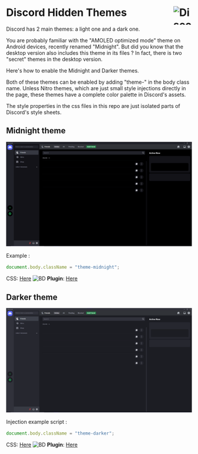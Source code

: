 <h1>Discord Hidden Themes
<img align="right" src="https://upload.wikimedia.org/wikipedia/fr/4/4f/Discord_Logo_sans_texte.svg" alt="Discord" height="50" width="50"/>
</h1>

Discord has 2 main themes: a light one and a dark one.

You are probably familiar with the "AMOLED optimized mode" theme on Android devices, recently renamed "Midnight".
But did you know that the desktop version also includes this theme in its files ? In fact, there is two "secret" themes in the desktop version.

Here's how to enable the Midnight and Darker themes.

Both of these themes can be enabled by adding "theme-<name>" in the body class name. Unless Nitro themes, which are just small style injections directly in the page, these themes have a complete color palette in Discord's assets.

The style properties in the css files in this repo are just isolated parts of Discord's style sheets.

## Midnight theme

![preview](https://github.com/SkyVerseMc/Discord-Hidden-Themes/blob/main/preview/midnight.png?raw=true)

Example :
```js
document.body.className = "theme-midnight";
```
CSS: [Here](https://github.com/SkyVerseMc/Discord-Hidden-Themes/blob/main/midnight.css)
<img src="https://betterdiscord.app/resources/branding/logo_small.svg" alt="BD" height="20" width="20"/> **Plugin**: [Here](https://raw.githubusercontent.com/SkyVerseMc/Discord-Hidden-Themes/main/plugins/EnableMidnightTheme.plugin.js)


## Darker theme

![preview](https://github.com/SkyVerseMc/Discord-Hidden-Themes/blob/main/preview/darker.png?raw=true)

Injection example script :
```js
document.body.className = "theme-darker";
```
CSS: [Here](https://github.com/SkyVerseMc/Discord-Hidden-Themes/blob/main/darker.css)
<img src="https://betterdiscord.app/resources/branding/logo_small.svg" alt="BD" height="20" width="20"/> **Plugin**: [Here](https://raw.githubusercontent.com/SkyVerseMc/Discord-Hidden-Themes/main/plugins/EnableDarkerTheme.plugin.js)
